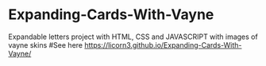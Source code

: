 # Expanding-Cards-With-Vayne
Expandable letters project with HTML, CSS and JAVASCRIPT with images of vayne skins
#See here
 https://licorn3.github.io/Expanding-Cards-With-Vayne/
